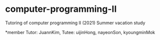 # computer-programming-II
Tutoring of computer programming II (2021)
Summer vacation study

*member
Tutor: JuannKim, 
Tutee: uijinHong, nayeonSon, kyoungminMok
